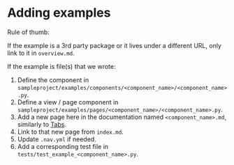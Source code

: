# Adding examples

Rule of thumb:

If the example is a 3rd party package or it lives under a different URL, only link to it in `overview.md`.

If the example is file(s) that we wrote:

1. Define the component in `sampleproject/examples/components/<component_name>/<component_name>.py`.
2. Define a view / page component in `sampleproject/examples/pages/<component_name>/<component_name>.py`.
3. Add a new page here in the documentation named `<component_name>.md`, similarly to [Tabs](./alpine/tabs.md).
4. Link to that new page from `index.md`.
5. Update `.nav.yml` if needed.
6. Add a corresponding test file in `tests/test_example_<component_name>.py`.
